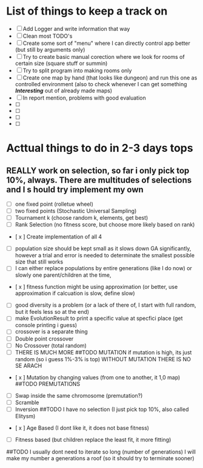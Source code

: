 # List of things to keep a track on
- [ ] Add Logger and write information that way
- [ ] Clean most TODO's
- [ ] Create some sort of "menu" where  I can directly control app better (but still by arguments only)
- [ ] Try to create basic manual corection where we look for rooms of certain size (square stuff or summin)
- [ ] Try to split program into making rooms only
- [ ] Create one map by hand (that looks like dungeon) and run this one as controlled environment
(also to check whenever I can get something ***Interesting*** out of already made maps)
- [ ] In report mention, problems with good evaluation
- [ ]
- [ ]
- [ ]
- [ ]

# Acttual things to do in 2-3 days tops
## REALLY work on selection, so far i only pick top 10%, always. There are multitudes of selections and I s    hould try implement my own
- [ ] one fixed point (rolletue wheel)
- [ ] two fixed points (Stochastic Universal Sampling)
- [ ] Tournament k (choose random k, elements, get best)
- [ ] Rank Selection (no fitness score, but choose more likely based on rank)
- [ x ] Create implementation of all 4

- [ ] population size should be kept small as it slows down GA significantly, however a trial and error is needed to determinate the smallest possible size that still works
- [ ] I can either replace populations by entire generations (like I do now) or slowly one parent/children at the time,
- [ x ] fitness function might be using approximation (or better, use approximation if calcuation is slow, define slow)
- [ ]  good diversity is a problem (or a lack of there of, I start with full random, but it feels less so at the end)
- [ ] make EvolutionResult to print a specific value at specfici place (get console printing i guess)
- [ ] crossover is a separate thing
- [ ] Double point crossover
- [ ] No Crossover (total random)
- [ ] THERE IS MUCH MORE
##TODO MUTATION if mutation is high, its just random (so i guess 1%-3% is top) WITHOUT MUTATION THERE IS NO SE    ARACH
- [ x ] Mutation by changing values (from one to another, it 1,0 map)
##TODO PREMUTATIONS
- [ ] Swap inside the same chromosome (premutation?)
- [ ] Scramble
- [ ] Inversion
##TODO I have no selection (I just pick top 10%, also called Elitysm)
- [ x ] Age Based (I dont like it, it does not base fitness)
- [ ] Fitness based (but children replace the least fit, it more fitting)


##TODO I usually dont need to iterate so long (number of generations) I will make my number a generations a roof (so it should try to terminate sooner)


